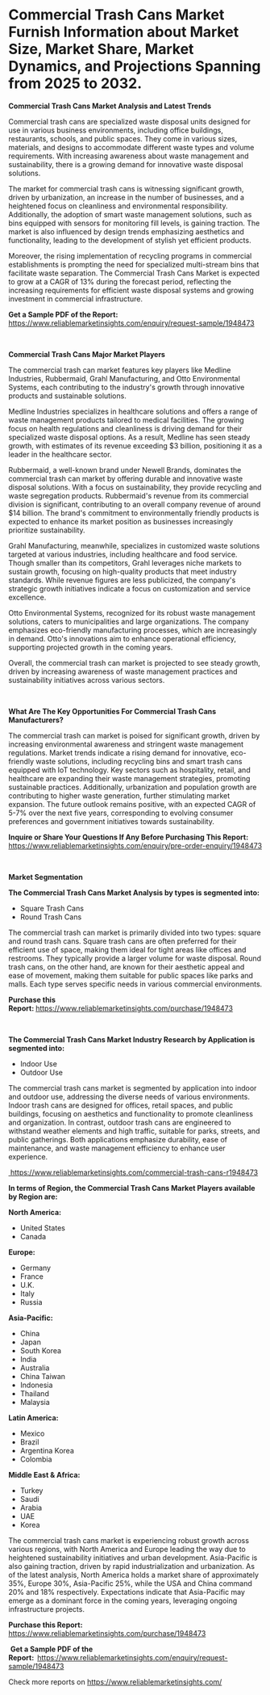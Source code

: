 <p><h1>Commercial Trash Cans Market Furnish Information about Market Size, Market Share, Market Dynamics, and Projections Spanning from 2025 to 2032.</h1></p><p><strong>Commercial Trash Cans Market Analysis and Latest Trends</strong></p>
<p><p>Commercial trash cans are specialized waste disposal units designed for use in various business environments, including office buildings, restaurants, schools, and public spaces. They come in various sizes, materials, and designs to accommodate different waste types and volume requirements. With increasing awareness about waste management and sustainability, there is a growing demand for innovative waste disposal solutions.</p><p>The market for commercial trash cans is witnessing significant growth, driven by urbanization, an increase in the number of businesses, and a heightened focus on cleanliness and environmental responsibility. Additionally, the adoption of smart waste management solutions, such as bins equipped with sensors for monitoring fill levels, is gaining traction. The market is also influenced by design trends emphasizing aesthetics and functionality, leading to the development of stylish yet efficient products.</p><p>Moreover, the rising implementation of recycling programs in commercial establishments is prompting the need for specialized multi-stream bins that facilitate waste separation. The Commercial Trash Cans Market is expected to grow at a CAGR of 13% during the forecast period, reflecting the increasing requirements for efficient waste disposal systems and growing investment in commercial infrastructure.</p></p>
<p><strong>Get a Sample PDF of the Report:&nbsp;</strong> <a href="https://www.reliablemarketinsights.com/enquiry/request-sample/1948473?utm_campaign=2285&utm_medium=2&utm_source=Github&utm_content=ia&utm_term=08022025&utm_id=commercial-trash-cans">https://www.reliablemarketinsights.com/enquiry/request-sample/1948473</a></p>
<p>&nbsp;</p>
<p><strong>Commercial Trash Cans Major Market Players</strong></p>
<p><p>The commercial trash can market features key players like Medline Industries, Rubbermaid, Grahl Manufacturing, and Otto Environmental Systems, each contributing to the industry's growth through innovative products and sustainable solutions.</p><p>Medline Industries specializes in healthcare solutions and offers a range of waste management products tailored to medical facilities. The growing focus on health regulations and cleanliness is driving demand for their specialized waste disposal options. As a result, Medline has seen steady growth, with estimates of its revenue exceeding $3 billion, positioning it as a leader in the healthcare sector.</p><p>Rubbermaid, a well-known brand under Newell Brands, dominates the commercial trash can market by offering durable and innovative waste disposal solutions. With a focus on sustainability, they provide recycling and waste segregation products. Rubbermaid's revenue from its commercial division is significant, contributing to an overall company revenue of around $14 billion. The brand's commitment to environmentally friendly products is expected to enhance its market position as businesses increasingly prioritize sustainability.</p><p>Grahl Manufacturing, meanwhile, specializes in customized waste solutions targeted at various industries, including healthcare and food service. Though smaller than its competitors, Grahl leverages niche markets to sustain growth, focusing on high-quality products that meet industry standards. While revenue figures are less publicized, the company's strategic growth initiatives indicate a focus on customization and service excellence.</p><p>Otto Environmental Systems, recognized for its robust waste management solutions, caters to municipalities and large organizations. The company emphasizes eco-friendly manufacturing processes, which are increasingly in demand. Otto's innovations aim to enhance operational efficiency, supporting projected growth in the coming years.</p><p>Overall, the commercial trash can market is projected to see steady growth, driven by increasing awareness of waste management practices and sustainability initiatives across various sectors.</p></p>
<p>&nbsp;</p>
<p><strong>What Are The Key Opportunities For Commercial Trash Cans Manufacturers?</strong></p>
<p><p>The commercial trash can market is poised for significant growth, driven by increasing environmental awareness and stringent waste management regulations. Market trends indicate a rising demand for innovative, eco-friendly waste solutions, including recycling bins and smart trash cans equipped with IoT technology. Key sectors such as hospitality, retail, and healthcare are expanding their waste management strategies, promoting sustainable practices. Additionally, urbanization and population growth are contributing to higher waste generation, further stimulating market expansion. The future outlook remains positive, with an expected CAGR of 5-7% over the next five years, corresponding to evolving consumer preferences and government initiatives towards sustainability.</p></p>
<p><strong>Inquire or Share Your Questions If Any Before Purchasing This Report:</strong> <a href="https://www.reliablemarketinsights.com/enquiry/pre-order-enquiry/1948473?utm_campaign=2285&utm_medium=2&utm_source=Github&utm_content=ia&utm_term=08022025&utm_id=commercial-trash-cans">https://www.reliablemarketinsights.com/enquiry/pre-order-enquiry/1948473</a></p>
<p>&nbsp;</p>
<p><strong>Market Segmentation</strong></p>
<p><strong>The Commercial Trash Cans Market Analysis by types is segmented into:</strong></p>
<p><ul><li>Square Trash Cans</li><li>Round Trash Cans</li></ul></p>
<p><p>The commercial trash can market is primarily divided into two types: square and round trash cans. Square trash cans are often preferred for their efficient use of space, making them ideal for tight areas like offices and restrooms. They typically provide a larger volume for waste disposal. Round trash cans, on the other hand, are known for their aesthetic appeal and ease of movement, making them suitable for public spaces like parks and malls. Each type serves specific needs in various commercial environments.</p></p>
<p><strong>Purchase this Report:&nbsp;</strong><a href="https://www.reliablemarketinsights.com/purchase/1948473?utm_campaign=2285&utm_medium=2&utm_source=Github&utm_content=ia&utm_term=08022025&utm_id=commercial-trash-cans">https://www.reliablemarketinsights.com/purchase/1948473</a></p>
<p>&nbsp;</p>
<p><strong>The Commercial Trash Cans Market Industry Research by Application is segmented into:</strong></p>
<p><ul><li>Indoor Use</li><li>Outdoor Use</li></ul></p>
<p><p>The commercial trash cans market is segmented by application into indoor and outdoor use, addressing the diverse needs of various environments. Indoor trash cans are designed for offices, retail spaces, and public buildings, focusing on aesthetics and functionality to promote cleanliness and organization. In contrast, outdoor trash cans are engineered to withstand weather elements and high traffic, suitable for parks, streets, and public gatherings. Both applications emphasize durability, ease of maintenance, and waste management efficiency to enhance user experience.</p></p>
<p><a href="https://www.reliablemarketinsights.com/commercial-trash-cans-r1948473?utm_campaign=2285&utm_medium=2&utm_source=Github&utm_content=ia&utm_term=08022025&utm_id=commercial-trash-cans">&nbsp;https://www.reliablemarketinsights.com/commercial-trash-cans-r1948473</a></p>
<p><strong>In terms of Region, the Commercial Trash Cans Market Players available by Region are:</strong></p>
<p>
    <p> <strong> North America: </strong>
        <ul>
            <li>United States</li>
            <li>Canada</li>
        </ul>
        </p> 
    <p> <strong> Europe: </strong>
        <ul>
            <li>Germany</li>
            <li>France</li>
            <li>U.K.</li>
            <li>Italy</li>
            <li>Russia</li>
        </ul>
        </p> 
    <p> <strong> Asia-Pacific: </strong>
        <ul>
            <li>China</li>
            <li>Japan</li>
            <li>South Korea</li>
            <li>India</li>
            <li>Australia</li>
            <li>China Taiwan</li>
            <li>Indonesia</li>
            <li>Thailand</li>
            <li>Malaysia</li>
        </ul>
        </p> 
    <p> <strong> Latin America: </strong>
        <ul>
            <li>Mexico</li>
            <li>Brazil</li>
            <li>Argentina Korea</li>
            <li>Colombia</li>
        </ul>
        </p> 
    <p> <strong> Middle East & Africa: </strong>
        <ul>
            <li>Turkey</li>
            <li>Saudi</li>
            <li>Arabia</li>
            <li>UAE</li>
            <li>Korea</li>
        </ul>
    </p>
    </p>
<p><p>The commercial trash cans market is experiencing robust growth across various regions, with North America and Europe leading the way due to heightened sustainability initiatives and urban development. Asia-Pacific is also gaining traction, driven by rapid industrialization and urbanization. As of the latest analysis, North America holds a market share of approximately 35%, Europe 30%, Asia-Pacific 25%, while the USA and China command 20% and 18% respectively. Expectations indicate that Asia-Pacific may emerge as a dominant force in the coming years, leveraging ongoing infrastructure projects.</p></p>
<p><strong>Purchase this Report: </strong><a href="https://www.reliablemarketinsights.com/purchase/1948473?utm_campaign=2285&utm_medium=2&utm_source=Github&utm_content=ia&utm_term=08022025&utm_id=commercial-trash-cans">https://www.reliablemarketinsights.com/purchase/1948473</a></p>
<p>&nbsp;<strong>Get a Sample PDF of the Report:&nbsp;&nbsp;</strong><a href="https://www.reliablemarketinsights.com/enquiry/request-sample/1948473?utm_campaign=2285&utm_medium=2&utm_source=Github&utm_content=ia&utm_term=08022025&utm_id=commercial-trash-cans">https://www.reliablemarketinsights.com/enquiry/request-sample/1948473</a></p>
<p><strong></strong></p>
<p>Check more reports on <a href="https://www.reliablemarketinsights.com/?utm_campaign=2285&utm_medium=2&utm_source=Github&utm_content=ia&utm_term=08022025&utm_id=commercial-trash-cans">https://www.reliablemarketinsights.com/</a></p>